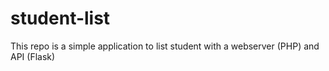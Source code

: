 # student-list 
This repo is a simple application to list student with a webserver (PHP) and API (Flask)



